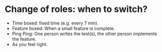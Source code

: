 # Change of roles: when to switch?


* Time boxed: fixed time (e.g. every 7 min).
* Feature boxed: When a small feature is complete.
* Ping Ping: One person writes the test(s), the other person implements the feature.
* As you feel right.



